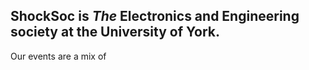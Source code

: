 ## ShockSoc is _The_ Electronics and Engineering society at the University of York. ##

Our events are a mix of
